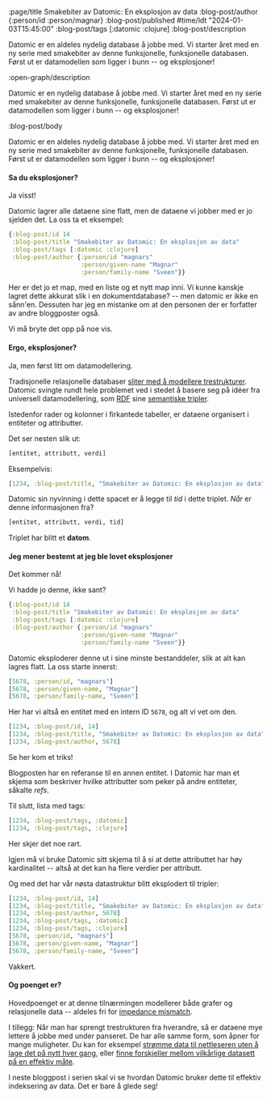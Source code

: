 :page/title Smakebiter av Datomic: En eksplosjon av data
:blog-post/author {:person/id :person/magnar}
:blog-post/published #time/ldt "2024-01-03T15:45:00"
:blog-post/tags [:datomic :clojure]
:blog-post/description

Datomic er en aldeles nydelig database å jobbe med. Vi starter året med en ny
serie med smakebiter av denne funksjonelle, funksjonelle databasen. Først ut er
datamodellen som ligger i bunn -- og eksplosjoner!

:open-graph/description

Datomic er en nydelig database å jobbe med. Vi starter året med en ny
serie med smakebiter av denne funksjonelle, funksjonelle databasen. Først ut er
datamodellen som ligger i bunn -- og eksplosjoner!

:blog-post/body

Datomic er en aldeles nydelig database å jobbe med. Vi starter året med en ny
serie med smakebiter av denne funksjonelle, funksjonelle databasen. Først ut er
datamodellen som ligger i bunn -- og eksplosjoner!

#### Sa du eksplosjoner?

Ja visst!

Datomic lagrer alle dataene sine flatt, men de dataene vi jobber med er jo
sjelden det. La oss ta et eksempel:

```clj
{:blog-post/id 14
 :blog-post/title "Smakebiter av Datomic: En eksplosjon av data"
 :blog-post/tags [:datomic :clojure]
 :blog-post/author {:person/id "magnars"
                    :person/given-name "Magnar"
                    :person/family-name "Sveen"}}
```

Her er det jo et map, med en liste og et nytt map inni. Vi kunne kanskje lagret
dette akkurat slik i en dokumentdatabase? -- men datomic er ikke en sånn'en. Dessuten har
jeg en mistanke om at den personen der er forfatter av andre bloggposter også.

Vi må bryte det opp på noe vis.

#### Ergo, eksplosjoner?

Ja, men først litt om datamodellering.

Tradisjonelle relasjonelle databaser [sliter med å modellere
trestrukturer](https://en.wikipedia.org/wiki/Object–relational_impedance_mismatch).
Datomic svingte rundt hele problemet ved i stedet å basere seg på idéer fra
universell datamodellering, som
[RDF](https://en.wikipedia.org/wiki/Resource_Description_Framework) sine
[semantiske tripler](https://en.wikipedia.org/wiki/Semantic_triple).

Istedenfor rader og kolonner i firkantede tabeller, er dataene organisert i
entiteter og attributter.

Det ser nesten slik ut:

```clj
[entitet, attributt, verdi]
```

Eksempelvis:

```clj
[1234, :blog-post/title, "Smakebiter av Datomic: En eksplosjon av data"]
```

Datomic sin nyvinning i dette spacet er å legge til *tid* i dette triplet. *Når*
er denne informasjonen fra?

```clj
[entitet, attributt, verdi, tid]
```

Triplet har blitt et **datom**.

#### Jeg mener bestemt at jeg ble lovet eksplosjoner

Det kommer nå!

Vi hadde jo denne, ikke sant?

```clj
{:blog-post/id 14
 :blog-post/title "Smakebiter av Datomic: En eksplosjon av data"
 :blog-post/tags [:datomic :clojure]
 :blog-post/author {:person/id "magnars"
                    :person/given-name "Magnar"
                    :person/family-name "Sveen"}}
```

Datomic eksploderer denne ut i sine minste bestanddeler, slik at alt kan
lagres flatt. La oss starte innerst:

```clj
[5678, :person/id, "magnars"]
[5678, :person/given-name, "Magnar"]
[5678, :person/family-name, "Sveen"]
```

Her har vi altså en entitet med en intern ID `5678`, og alt vi vet om den.

```clj
[1234, :blog-post/id, 14]
[1234, :blog-post/title, "Smakebiter av Datomic: En eksplosjon av data"]
[1234, :blog-post/author, 5678]
```

Se her kom et triks!

Blogposten har en referanse til en annen entitet. I Datomic har man et skjema
som beskriver hvilke attributter som peker på andre entiteter, såkalte *refs*.

Til slutt, lista med tags:

```clj
[1234, :blog-post/tags, :datomic]
[1234, :blog-post/tags, :clojure]
```

Her skjer det noe rart.

Igjen må vi bruke Datomic sitt skjema til å si at dette attributtet har høy
kardinalitet -- altså at det kan ha flere verdier per attributt.

Og med det har vår nøsta datastruktur blitt eksplodert til tripler:

```clj
[1234, :blog-post/id, 14]
[1234, :blog-post/title, "Smakebiter av Datomic: En eksplosjon av data"]
[1234, :blog-post/author, 5678]
[1234, :blog-post/tags, :datomic]
[1234, :blog-post/tags, :clojure]
[5678, :person/id, "magnars"]
[5678, :person/given-name, "Magnar"]
[5678, :person/family-name, "Sveen"]
```

Vakkert.

#### Og poenget er?

Hovedpoenget er at denne tilnærmingen modellerer både grafer og relasjonelle
data -- aldeles fri for [impedance
mismatch](https://en.wikipedia.org/wiki/Object–relational_impedance_mismatch).

I tillegg: Når man har sprengt trestrukturen fra hverandre, så er dataene mye
lettere å jobbe med under panseret. De har alle samme form, som åpner for mange
muligheter. Du kan for eksempel [strømme data til nettleseren uten å lage det på nytt hver
gang](https://vimeo.com/289851906), eller [finne forskjeller mellom vilkårlige
datasett på en effektiv måte](https://github.com/magnars/datoms-differ).

I neste bloggpost i serien skal vi se hvordan Datomic bruker dette til effektiv
indeksering av data. Det er bare å glede seg!
